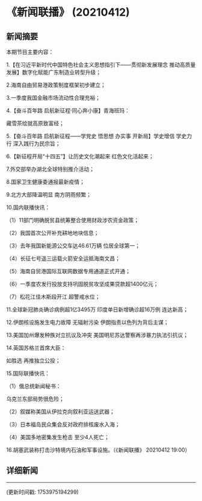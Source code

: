 # 《新闻联播》 (20210412)

## 新闻摘要

本期节目主要内容：


1.【在习近平新时代中国特色社会主义思想指引下——贯彻新发展理念 推动高质量发展】数字化赋能广东制造业转型升级；


2.海南自由贸易港政策制度框架初步建立；


3.一季度我国金融市场流动性合理充裕；


4.【奋斗百年路 启航新征程·同心奔小康】青海班玛：

藏雪茶绘就高原致富经；


5.【奋斗百年路 启航新征程——学党史 悟思想 办实事 开新局】学史增信 学史力行 深入践行为民宗旨；


6.【新征程开局“十四五”】让历史文化潮起来 红色文化活起来；


7.外交部举办湖北全球特别推介活动；


8.国家卫生健康委通报最新疫情；


9.北方大部降温明显 南方阴雨频繁；


10.国内联播快讯：


（1）11部门明确脱贫县统筹整合使用财政涉农资金政策；


（2）我国首次公开补充耕地地块信息；


（3）去年我国新能源公交车达46.61万辆 位居全球第一；


（4）长征七号遥三运载火箭安全运抵海南文昌；


（5）海南自贸港国际互联网数据专用通道正式开通；


（6）一季度农发行投放支持巩固脱贫攻坚成果贷款超1400亿元；


（7）松花江佳木斯段开江 超警戒水位；


11.全球新冠肺炎确诊病例超1亿3495万 印度单日新增确诊超16万例 连达新高；


12.伊朗核设施发生电力故障 无辐射污染 伊朗指责以色列为背后主谋；


13.美国加州爆发种族对立抗议及冲突 美国明尼苏达警察再涉暴力执法引抗议；


14.英国苏格兰首席大臣：

如胜选 再推独立公投；


15.国际联播快讯：


（1）俄总统新闻秘书：

乌克兰东部局势很危险；


（2）叙媒称美国从伊拉克向叙利亚运送武器；


（3）日本福岛民众集会反对政府排核废水入海；


（4）美国多地密集发生枪击 至少4人死亡；


16.胡塞武装称打击沙特境内石油和军事设施。（《新闻联播》 20210412 19:00）

## 详细新闻

---

(更新时间戳: 1753975194299)

